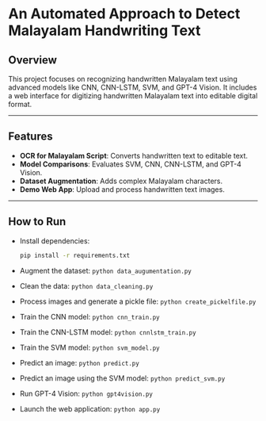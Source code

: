 # **An Automated Approach to Detect Malayalam Handwriting Text**

## **Overview**
This project focuses on recognizing handwritten Malayalam text using advanced models like CNN, CNN-LSTM, SVM, and GPT-4 Vision. It includes a web interface for digitizing handwritten Malayalam text into editable digital format.

---

## **Features**
- **OCR for Malayalam Script**: Converts handwritten text to editable text.
- **Model Comparisons**: Evaluates SVM, CNN, CNN-LSTM, and GPT-4 Vision.
- **Dataset Augmentation**: Adds complex Malayalam characters.
- **Demo Web App**: Upload and process handwritten text images.

---

## **How to Run**

- Install dependencies:  
   ```bash
   pip install -r requirements.txt

- Augment the dataset: `python data_augumentation.py`

- Clean the data: `python data_cleaning.py`

- Process images and generate a pickle file: `python create_pickelfile.py`

- Train the CNN model: `python cnn_train.py`

- Train the CNN-LSTM model: `python cnnlstm_train.py`

- Train the SVM model: `python svm_model.py`

- Predict an image: `python predict.py`

- Predict an image using the SVM model: `python predict_svm.py`

- Run GPT-4 Vision: `python gpt4vision.py`

- Launch the web application: `python app.py`




